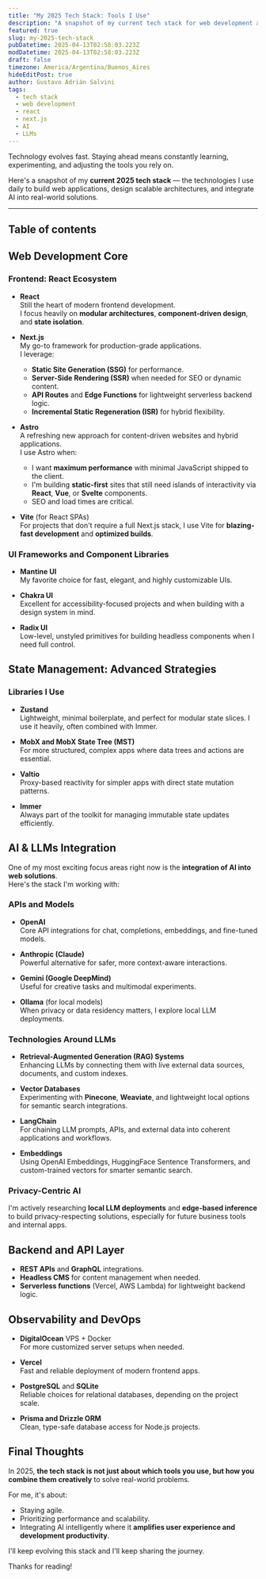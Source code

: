 ```yaml
---
title: "My 2025 Tech Stack: Tools I Use"
description: "A snapshot of my current tech stack for web development and AI integration."
featured: true
slug: my-2025-tech-stack
pubDatetime: 2025-04-13T02:58:03.223Z
modDatetime: 2025-04-13T02:58:03.223Z
draft: false
timezone: America/Argentina/Buenos_Aires
hideEditPost: true
author: Gustavo Adrián Salvini
tags:
  - tech stack
  - web development
  - react
  - next.js
  - AI
  - LLMs
---
```

Technology evolves fast. Staying ahead means constantly learning, experimenting, and adjusting the tools you rely on.

Here's a snapshot of my **current 2025 tech stack** — the technologies I use daily to build web applications, design scalable architectures, and integrate AI into real-world solutions.

---

## Table of contents

## Web Development Core

### Frontend: React Ecosystem

- **React**\
  Still the heart of modern frontend development.\
  I focus heavily on **modular architectures**, **component-driven design**, and **state isolation**.

- **Next.js**\
  My go-to framework for production-grade applications.\
  I leverage:
  - **Static Site Generation (SSG)** for performance.
  - **Server-Side Rendering (SSR)** when needed for SEO or dynamic content.
  - **API Routes** and **Edge Functions** for lightweight serverless backend logic.
  - **Incremental Static Regeneration (ISR)** for hybrid flexibility.

- **Astro**\
  A refreshing new approach for content-driven websites and hybrid applications.\
  I use Astro when:
  - I want **maximum performance** with minimal JavaScript shipped to the client.
  - I'm building **static-first** sites that still need islands of interactivity via **React**, **Vue**, or **Svelte** components.
  - SEO and load times are critical.

- **Vite** (for React SPAs)\
  For projects that don't require a full Next.js stack, I use Vite for **blazing-fast development** and **optimized builds**.

### UI Frameworks and Component Libraries

- **Mantine UI**\
  My favorite choice for fast, elegant, and highly customizable UIs.

- **Chakra UI**\
  Excellent for accessibility-focused projects and when building with a design system in mind.

- **Radix UI**\
  Low-level, unstyled primitives for building headless components when I need full control.

## State Management: Advanced Strategies

### Libraries I Use

- **Zustand**\
  Lightweight, minimal boilerplate, and perfect for modular state slices. I use it heavily, often combined with Immer.

- **MobX and MobX State Tree (MST)**\
  For more structured, complex apps where data trees and actions are essential.

- **Valtio**\
  Proxy-based reactivity for simpler apps with direct state mutation patterns.

- **Immer**\
  Always part of the toolkit for managing immutable state updates efficiently.

## AI & LLMs Integration

One of my most exciting focus areas right now is the **integration of AI into web solutions**.\
Here's the stack I'm working with:

### APIs and Models

- **OpenAI**\
  Core API integrations for chat, completions, embeddings, and fine-tuned models.

- **Anthropic (Claude)**\
  Powerful alternative for safer, more context-aware interactions.

- **Gemini (Google DeepMind)**\
  Useful for creative tasks and multimodal experiments.

- **Ollama** (for local models)\
  When privacy or data residency matters, I explore local LLM deployments.

### Technologies Around LLMs

- **Retrieval-Augmented Generation (RAG) Systems**\
  Enhancing LLMs by connecting them with live external data sources, documents, and custom indexes.

- **Vector Databases**\
  Experimenting with **Pinecone**, **Weaviate**, and lightweight local options for semantic search integrations.

- **LangChain**\
  For chaining LLM prompts, APIs, and external data into coherent applications and workflows.

- **Embeddings**\
  Using OpenAI Embeddings, HuggingFace Sentence Transformers, and custom-trained vectors for smarter semantic search.

### Privacy-Centric AI

I'm actively researching **local LLM deployments** and **edge-based inference** to build privacy-respecting solutions, especially for future business tools and internal apps.

## Backend and API Layer

- **REST APIs** and **GraphQL** integrations.
- **Headless CMS** for content management when needed.
- **Serverless functions** (Vercel, AWS Lambda) for lightweight backend logic.

## Observability and DevOps

- **DigitalOcean** VPS + Docker\
  For more customized server setups when needed.

- **Vercel**\
  Fast and reliable deployment of modern frontend apps.

- **PostgreSQL** and **SQLite**\
  Reliable choices for relational databases, depending on the project scale.

- **Prisma and Drizzle ORM**\
  Clean, type-safe database access for Node.js projects.

## Final Thoughts

In 2025, **the tech stack is not just about which tools you use, but how you combine them creatively** to solve real-world problems.

For me, it's about:
- Staying agile.
- Prioritizing performance and scalability.
- Integrating AI intelligently where it **amplifies user experience and development productivity**.

I'll keep evolving this stack and I'll keep sharing the journey.

Thanks for reading!
